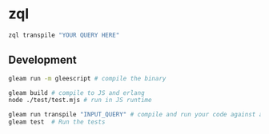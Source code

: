 # zql

```sh
zql transpile "YOUR QUERY HERE"
```

## Development

```sh
gleam run -m gleescript # compile the binary

gleam build # compile to JS and erlang
node ./test/test.mjs # run in JS runtime
```

```sh
gleam run transpile "INPUT_QUERY" # compile and run your code against an input query
gleam test  # Run the tests
```
